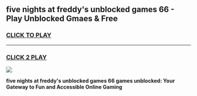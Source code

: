 
## five nights at freddy's unblocked games 66 - Play Unblocked Gmaes & Free
<h3>
<a href="https://premium.freeplayer.one?title=five_nights_at_freddy's_unblocked_games_66&ref=19F">CLICK TO PLAY</a></h3>
<hr>

<h3>
<a href="https://premium.freeplayer.one?title=five_nights_at_freddy's_unblocked_games_66&ref=19F">CLICK 2 PLAY</a>
  
</h3>

<a href="https://premium.freeplayer.one?title=five_nights_at_freddy's_unblocked_games_66&ref=19F/"><img src="https://clearcache.store/games.png"></a>


**five nights at freddy's unblocked games 66 games unblocked: Your Gateway to Fun and Accessible Online Gaming**
